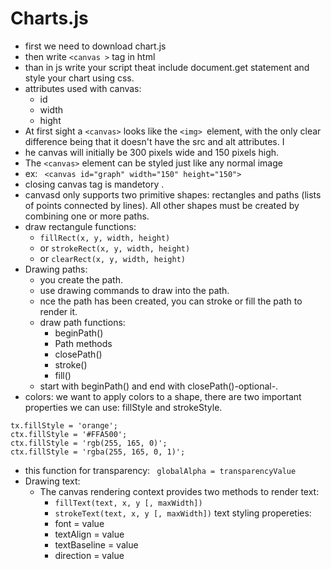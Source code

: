 # Charts.js
- first we need to download chart.js 
- then write `<canvas >` tag in html 
- than in js write your script theat include document.get statement and style your chart using css.
- attributes used with canvas:
    - id
    - width
    - hight
- At first sight a `<canvas>` looks like the `<img> `element, with the only clear difference being that it doesn't have the src and alt attributes. I
- he canvas will initially be 300 pixels wide and 150 pixels high.
- The `<canvas>` element can be styled just like any normal image 
- ex:
` <canvas id="graph" width="150" height="150">`
- closing canvas tag is mandetory .
- canvasd only supports two primitive shapes: rectangles and paths (lists of points connected by lines). All other shapes must be created by combining one or more paths.
- draw rectangule functions:
    - `fillRect(x, y, width, height)`
    -  or `strokeRect(x, y, width, height) `
    - or `clearRect(x, y, width, height)`
- Drawing paths:
    - you create the path.
    - use drawing commands to draw into the path.
    - nce the path has been created, you can stroke or fill the path to render it.
    - draw path functions:
        - beginPath()
        - Path methods
        - closePath()
        - stroke()
        - fill()
    - start with beginPath() and end with  closePath()-optional-.
- colors: we want to apply colors to a shape, there are two important properties we can use: fillStyle and strokeStyle.
``` 
tx.fillStyle = 'orange';
ctx.fillStyle = '#FFA500';
ctx.fillStyle = 'rgb(255, 165, 0)';
ctx.fillStyle = 'rgba(255, 165, 0, 1)'; 
```
- this function for transparency: 
` globalAlpha = transparencyValue`
- Drawing text: 
    - The canvas rendering context provides two methods to render text:
        - `fillText(text, x, y [, maxWidth]) `
        - ` strokeText(text, x, y [, maxWidth]) `
    text styling  propereties:
        - font = value
        - textAlign = value
        - textBaseline = value
        - direction = value
    

